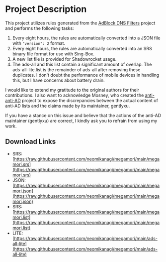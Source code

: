 # Project Description

This project utilizes rules generated from the [AdBlock DNS Filters](https://github.com/217heidai/adblockfilters) project and performs the following tasks:
1. Every eight hours, the rules are automatically converted into a JSON file with `"version": 2` format.
2. Every eight hours, the rules are automatically converted into an SRS binary file format for use with Sing-Box.
3. A new list file is provided for Shadowrocket usage.
4. The ads-all and this list contain a significant amount of overlap. The ads-all-lite.list is the remainder of ads-all after removing these duplicates. I don't doubt the performance of mobile devices in handling this, but I have concerns about battery drain.

I would like to extend my gratitude to the original authors for their contributions. I also want to acknowledge Mosney, who created the [anti-anti-AD](https://github.com/Mosney/anti-anti-AD) project to expose the discrepancies between the actual content of anti-AD lists and the claims made by its maintainer, gentlyxu.

If you have a stance on this issue and believe that the actions of the anti-AD maintainer (gentlyxu) are correct, I kindly ask you to refrain from using my work.

## Download Links

- SRS: [https://raw.githubusercontent.com/neomikanagi/megamori/main/megamori.srs](https://raw.githubusercontent.com/neomikanagi/megamori/main/megamori.srs)
- JSON: [https://raw.githubusercontent.com/neomikanagi/megamori/main/megamori.json](https://raw.githubusercontent.com/neomikanagi/megamori/main/megamori.json)
- SRS: [https://raw.githubusercontent.com/neomikanagi/megamori/main/megamori.list](https://raw.githubusercontent.com/neomikanagi/megamori/main/megamori.list)
- LITE: [https://raw.githubusercontent.com/neomikanagi/megamori/main/ads-all-lite](https://raw.githubusercontent.com/neomikanagi/megamori/main/ads-all-lite)
